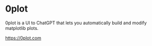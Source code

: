# 0plot
0plot is a UI to ChatGPT that lets you automatically build and modify matplotlib plots.

https://0plot.com 

